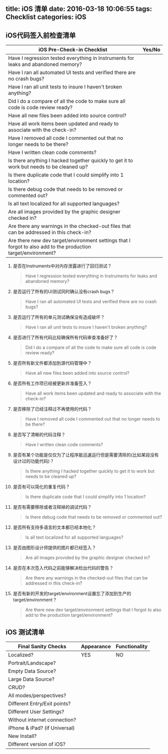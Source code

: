 title: iOS 清单
date: 2016-03-18 10:06:55
tags: Checklist
categories: iOS
---

## iOS代码签入前检查清单

| **iOS Pre-Check-in Checklist**           | **Yes/No** |
| ---------------------------------------- | ---------- |
| Have I regression tested everything in Instruments for leaks and abandoned memory? |            |
| Have I ran all automated UI tests and verified there are no crash bugs? |            |
| Have I ran all unit tests to insure I haven't broken anything? |            |
| Did I do a compare of all the code to make sure all code is code review ready? |            |
| Have all new files been added into source control? |            |
| Have all work items been updated and ready to associate with the check-in? |            |
| Have I removed all code I commented out that no longer needs to be there? |            |
| Have I written clean code comments?      |            |
| Is there anything I hacked together quickly to get it to work but needs to be cleaned up? |            |
| Is there duplicate code that I could simplify into 1 location? |            |
| Is there debug code that needs to be removed or commented out? |            |
| Is all text localized for all supported languages? |            |
| Are all images provided by the graphic designer checked in? |            |
| Are there any warnings in the checked-out files that can be addressed in this check-in? |            |
| Are there new dev target/environment settings that I forgot to also add to the production target/environment? |            |

1. 是否在Instruments中对内存泄露进行了回归测试？

   > Have I regression tested everything in Instruments for leaks and abandoned memory?
2. 是否运行了所有的UI测试同时确认没有crash bugs？

   > Have I ran all automated UI tests and verified there are no crash bugs?
3. 是否运行了所有的单元测试确保没有造成破坏？

   > Have I ran all unit tests to insure I haven't broken anything?
4. 是否进行了所有代码比较确保所有代码审查准备好了？

   > Did I do a compare of all the code to make sure all code is code review ready?
5. 是否所有新文件都添加到源代码管理中？
   > Have all new files been added into source control?
6. 是否所有工作项已经被更新并准备签入？

   > Have all work items been updated and ready to associate with the check-in?
7. 是否移除了已经注释过不再使用的代码？

   > Have I removed all code I commented out that no longer needs to be there?
8. 是否写了清晰的代码注释？

   > Have I written clean code comments?
9. 是否有某个功能是仅仅为了让程序能迅速运行但是需要清除的(比如某段没有设计过的功能代码)？

   > Is there anything I hacked together quickly to get it to work but needs to be cleaned up?
10. 是否有可以简化的重复代码？

    > Is there duplicate code that I could simplify into 1 location?
11. 是否有需要移除或者注释掉的调试代码？

    > Is there debug code that needs to be removed or commented out?
12. 是否所有支持多语言的文本都已经本地化？

    > Is all text localized for all supported languages?
13. 是否由图形设计师提供的图片都已经签入？

    > Are all images provided by the graphic designer checked in?
14. 是否在本次签入代码之前能够解决检出代码的警告？

    > Are there any warnings in the checked-out files that can be addressed in this check-in?​
15. 是否有新的开发的target/environment设置忘了添加到生产的 target/environment？
    > Are there new dev target/environment settings that I forgot to also add to the production target/environment?

## iOS 测试清单

| **Final Sanity Checks**       | **Appearance** | **Functionality** |
| ----------------------------- | -------------- | ----------------- |
| Localized?                    | YES            | NO                |
| Portrait/Landscape?           |                |                   |
| Empty Data Source?            |                |                   |
| Large Data Source?            |                |                   |
| CRUD?                         |                |                   |
| All modes/perspectives?       |                |                   |
| Different Entry/Exit points?  |                |                   |
| Different User Settings?      |                |                   |
| Without internet connection?  |                |                   |
| iPhone & iPad? (if Universal) |                |                   |
| New Install?                  |                |                   |
| Different version of iOS?     |                |                   |
